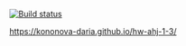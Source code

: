 [![Build status](https://ci.appveyor.com/api/projects/status/js9sr463bre5tqk1?svg=true)](https://ci.appveyor.com/project/kononova-daria/hw-ahj-1-3)

https://kononova-daria.github.io/hw-ahj-1-3/
